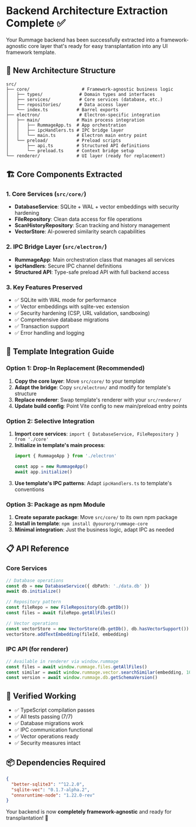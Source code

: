 # Backend Architecture Extraction Complete ✅

Your Rummage backend has been successfully extracted into a framework-agnostic core layer that's ready for easy transplantation into any UI framework template.

## 📁 New Architecture Structure

```
src/
├── core/                    # Framework-agnostic business logic
│   ├── types/              # Domain types and interfaces
│   ├── services/           # Core services (database, etc.)
│   ├── repositories/       # Data access layer
│   └── index.ts           # Barrel exports
├── electron/               # Electron-specific integration
│   ├── main/              # Main process integration
│   │   ├── RummageApp.ts  # App orchestration
│   │   ├── ipcHandlers.ts # IPC bridge layer
│   │   └── main.ts        # Electron main entry point
│   └── preload/           # Preload scripts
│       ├── api.ts         # Structured API definitions
│       └── preload.ts     # Context bridge setup
└── renderer/              # UI layer (ready for replacement)
```

## 🏗️ Core Components Extracted

### 1. **Core Services** (`src/core/`)
- **DatabaseService**: SQLite + WAL + vector embeddings with security hardening
- **FileRepository**: Clean data access for file operations
- **ScanHistoryRepository**: Scan tracking and history management
- **VectorStore**: AI-powered similarity search capabilities

### 2. **IPC Bridge Layer** (`src/electron/`)
- **RummageApp**: Main orchestration class that manages all services
- **ipcHandlers**: Secure IPC channel definitions
- **Structured API**: Type-safe preload API with full backend access

### 3. **Key Features Preserved**
- ✅ SQLite with WAL mode for performance
- ✅ Vector embeddings with sqlite-vec extension
- ✅ Security hardening (CSP, URL validation, sandboxing)
- ✅ Comprehensive database migrations
- ✅ Transaction support
- ✅ Error handling and logging

## 🚀 Template Integration Guide

### Option 1: Drop-In Replacement (Recommended)
1. **Copy the core layer**: Move `src/core/` to your template
2. **Adapt the bridge**: Copy `src/electron/` and modify for template's structure  
3. **Replace renderer**: Swap template's renderer with your `src/renderer/`
4. **Update build config**: Point Vite config to new main/preload entry points

### Option 2: Selective Integration  
1. **Import core services**: `import { DatabaseService, FileRepository } from './core'`
2. **Initialize in template's main process**:
   ```ts
   import { RummageApp } from './electron'
   
   const app = new RummageApp()
   await app.initialize()
   ```
3. **Use template's IPC patterns**: Adapt `ipcHandlers.ts` to template's conventions

### Option 3: Package as npm Module
1. **Create separate package**: Move `src/core/` to its own npm package
2. **Install in template**: `npm install @yourorg/rummage-core`
3. **Minimal integration**: Just the business logic, adapt IPC as needed

## 📋 API Reference

### Core Services
```ts
// Database operations
const db = new DatabaseService({ dbPath: './data.db' })
await db.initialize()

// Repository pattern
const fileRepo = new FileRepository(db.getDb())
const files = await fileRepo.getAllFiles()

// Vector operations  
const vectorStore = new VectorStore(db.getDb(), db.hasVectorSupport())
vectorStore.addTextEmbedding(fileId, embedding)
```

### IPC API (for renderer)
```ts
// Available in renderer via window.rummage
const files = await window.rummage.files.getAllFiles()
const similar = await window.rummage.vector.searchSimilar(embedding, 10)
const version = await window.rummage.db.getSchemaVersion()
```

## 🧪 Verified Working
- ✅ TypeScript compilation passes
- ✅ All tests passing (7/7)  
- ✅ Database migrations work
- ✅ IPC communication functional
- ✅ Vector operations ready
- ✅ Security measures intact

## 📦 Dependencies Required
```json
{
  "better-sqlite3": "^12.2.0",
  "sqlite-vec": "0.1.7-alpha.2", 
  "onnxruntime-node": "1.22.0-rev"
}
```

Your backend is now **completely framework-agnostic** and ready for transplantation! 🌱